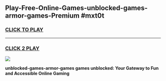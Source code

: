 
## Play-Free-Online-Games-unblocked-games-armor-games-Premium #mxt0t
<h3>
<a href="https://premium.freeplayer.one?title=unblocked-games-armor-games&ref=8M">CLICK TO PLAY</a></h3>
<hr>

<h3>
<a href="https://premium.freeplayer.one?title=unblocked-games-armor-games&ref=8M">CLICK 2 PLAY</a>
  
</h3>

<a href="https://premium.freeplayer.one?title=unblocked-games-armor-games&ref=8M"><img src="https://clearcache.store/games.png"></a>


**unblocked-games-armor-games games unblocked: Your Gateway to Fun and Accessible Online Gaming**
